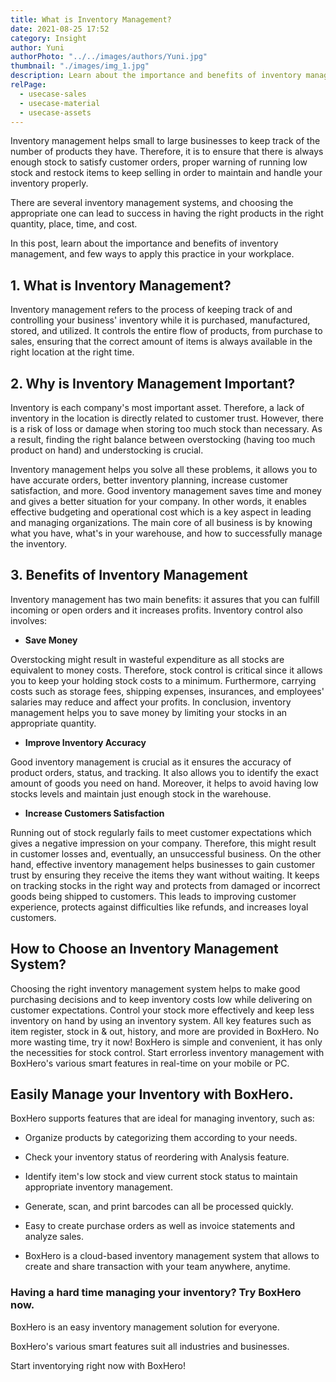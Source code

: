 ```yaml
---
title: What is Inventory Management?
date: 2021-08-25 17:52
category: Insight
author: Yuni
authorPhoto: "../../images/authors/Yuni.jpg"
thumbnail: "./images/img_1.jpg"
description: Learn about the importance and benefits of inventory management.
relPage:
  - usecase-sales
  - usecase-material
  - usecase-assets
---
```


Inventory management helps small to large businesses to keep track of the number of products they have. Therefore, it is to ensure that there is always enough stock to satisfy customer orders, proper warning of running low stock and restock items to keep selling in order to maintain and handle your inventory properly.

There are several inventory management systems, and choosing the appropriate one can lead to success in having the right products in the right quantity, place, time, and cost.

In this post, learn about the importance and benefits of inventory management, and few ways to apply this practice in your workplace.

## 1. What is Inventory Management?

Inventory management refers to the process of keeping track of and controlling your business' inventory while it is purchased, manufactured, stored, and utilized. It controls the entire flow of products, from purchase to sales, ensuring that the correct amount of items is always available in the right location at the right time.

## 2. Why is Inventory Management Important?

Inventory is each company's most important asset. Therefore, a lack of inventory in the location is directly related to customer trust. However, there is a risk of loss or damage when storing too much stock than necessary.  As a result, finding the right balance between overstocking (having too much product on hand) and understocking is crucial.

Inventory management helps you solve all these problems, it allows you to have accurate orders, better inventory planning, increase customer satisfaction, and more. Good inventory management saves time and money and gives a better situation for your company. In other words, it enables effective budgeting and operational cost which is a key aspect in leading and managing organizations. The main core of all business is by knowing what you have, what's in your warehouse, and how to successfully manage the inventory.

## 3. Benefits of Inventory Management

Inventory management has two main benefits: it assures that you can fulfill incoming or open orders and it increases profits. Inventory control also involves:

- **Save Money**

Overstocking might result in wasteful expenditure as all stocks are equivalent to money costs. Therefore, stock control is critical since it allows you to keep your holding stock costs to a minimum. Furthermore, carrying costs such as storage fees, shipping expenses, insurances, and employees' salaries may reduce and affect your profits. In conclusion, inventory management helps you to save money by limiting your stocks in an appropriate quantity.

- **Improve Inventory Accuracy**

Good inventory management is crucial as it ensures the accuracy of product orders, status, and tracking. It also allows you to identify the exact amount of goods you need on hand. Moreover, it helps to avoid having low stocks levels and maintain just enough stock in the warehouse.

- **Increase Customers Satisfaction**

Running out of stock regularly fails to meet customer expectations which gives a negative impression on your company. Therefore, this might result in customer losses and, eventually, an unsuccessful business. On the other hand, effective inventory management helps businesses to gain customer trust by ensuring they receive the items they want without waiting. It keeps on tracking stocks in the right way and protects from damaged or incorrect goods being shipped to customers. This leads to improving customer experience, protects against difficulties like refunds, and increases loyal customers.

## How to Choose an Inventory Management System?

Choosing the right inventory management system helps to make good purchasing decisions and to keep inventory costs low while delivering on customer expectations. Control your stock more effectively and keep less inventory on hand by using an inventory system. All key features such as item register, stock in & out, history, and more are provided in BoxHero. No more wasting time, try it now! BoxHero is simple and convenient, it has only the necessities for stock control. Start errorless inventory management with BoxHero's various smart features in real-time on your mobile or PC.

## Easily Manage your Inventory with BoxHero.

BoxHero supports features that are ideal for managing inventory, such as:

- Organize products by categorizing them according to your needs.

- Check your inventory status of reordering with Analysis feature.

- Identify item's low stock and view current stock status to maintain appropriate inventory management.

- Generate, scan, and print barcodes can all be processed quickly.

- Easy to create purchase orders as well as invoice statements and analyze sales.

- BoxHero is a cloud-based inventory management system that allows to create and share transaction with your team anywhere, anytime.



<tip-box>

### Having a hard time managing your inventory? Try BoxHero now.

BoxHero is an easy inventory management solution for everyone.

BoxHero's various smart features suit all industries and businesses.

Start inventorying right now with BoxHero!

</tip-box>

